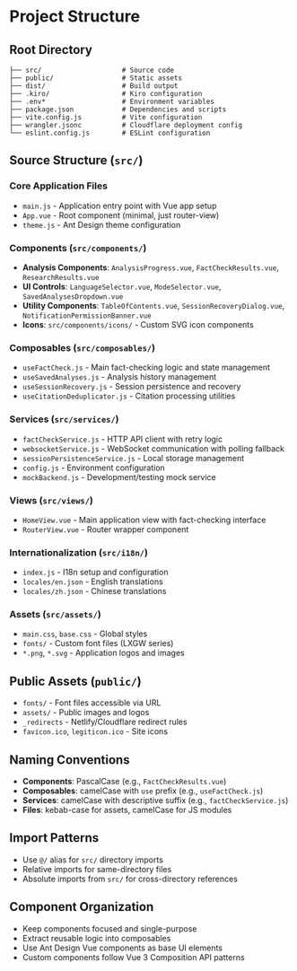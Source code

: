 # Project Structure

## Root Directory

```
├── src/                    # Source code
├── public/                 # Static assets
├── dist/                   # Build output
├── .kiro/                  # Kiro configuration
├── .env*                   # Environment variables
├── package.json            # Dependencies and scripts
├── vite.config.js          # Vite configuration
├── wrangler.jsonc          # Cloudflare deployment config
└── eslint.config.js        # ESLint configuration
```

## Source Structure (`src/`)

### Core Application Files
- `main.js` - Application entry point with Vue app setup
- `App.vue` - Root component (minimal, just router-view)
- `theme.js` - Ant Design theme configuration

### Components (`src/components/`)
- **Analysis Components**: `AnalysisProgress.vue`, `FactCheckResults.vue`, `ResearchResults.vue`
- **UI Controls**: `LanguageSelector.vue`, `ModeSelector.vue`, `SavedAnalysesDropdown.vue`
- **Utility Components**: `TableOfContents.vue`, `SessionRecoveryDialog.vue`, `NotificationPermissionBanner.vue`
- **Icons**: `src/components/icons/` - Custom SVG icon components

### Composables (`src/composables/`)
- `useFactCheck.js` - Main fact-checking logic and state management
- `useSavedAnalyses.js` - Analysis history management
- `useSessionRecovery.js` - Session persistence and recovery
- `useCitationDeduplicator.js` - Citation processing utilities

### Services (`src/services/`)
- `factCheckService.js` - HTTP API client with retry logic
- `websocketService.js` - WebSocket communication with polling fallback
- `sessionPersistenceService.js` - Local storage management
- `config.js` - Environment configuration
- `mockBackend.js` - Development/testing mock service

### Views (`src/views/`)
- `HomeView.vue` - Main application view with fact-checking interface
- `RouterView.vue` - Router wrapper component

### Internationalization (`src/i18n/`)
- `index.js` - I18n setup and configuration
- `locales/en.json` - English translations
- `locales/zh.json` - Chinese translations

### Assets (`src/assets/`)
- `main.css`, `base.css` - Global styles
- `fonts/` - Custom font files (LXGW series)
- `*.png`, `*.svg` - Application logos and images

## Public Assets (`public/`)
- `fonts/` - Font files accessible via URL
- `assets/` - Public images and logos
- `_redirects` - Netlify/Cloudflare redirect rules
- `favicon.ico`, `legiticon.ico` - Site icons

## Naming Conventions

- **Components**: PascalCase (e.g., `FactCheckResults.vue`)
- **Composables**: camelCase with `use` prefix (e.g., `useFactCheck.js`)
- **Services**: camelCase with descriptive suffix (e.g., `factCheckService.js`)
- **Files**: kebab-case for assets, camelCase for JS modules

## Import Patterns

- Use `@/` alias for `src/` directory imports
- Relative imports for same-directory files
- Absolute imports from `src/` for cross-directory references

## Component Organization

- Keep components focused and single-purpose
- Extract reusable logic into composables
- Use Ant Design Vue components as base UI elements
- Custom components follow Vue 3 Composition API patterns